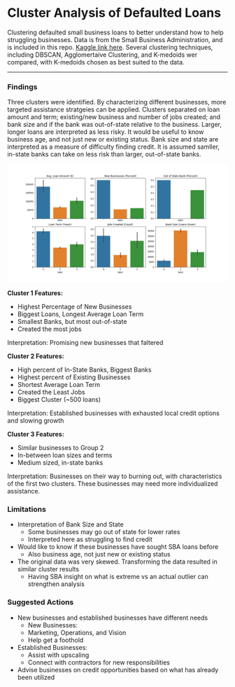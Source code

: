 # Cluster Analysis of Defaulted Loans
Clustering defaulted small business loans to better understand how to help struggling businesses. Data is from the Small Business Administration, and is included in this repo. [Kaggle link here](https://www.kaggle.com/mirbektoktogaraev/should-this-loan-be-approved-or-denied?select=SBAnational.csv). Several clustering techniques, including DBSCAN, Agglomertaive Clustering, and K-medoids wer compared, with K-medoids chosen as best suited to the data. 
<hr>

### Findings
Three clusters were identified. By characterizing different businesses, more targeted assistance stratgeies can be applied. Clusters separated on loan amount and term; existing/new business and number of jobs created; and bank size and if the bank was out-of-state relative to the business. Larger, longer loans are interpreted as less risky. It would be useful to know business age, and not just new or existing status. Bank size and state are interpreted as a measure of difficulty finding credit. It is assumed samller, in-state banks can take on less risk than larger, out-of-state banks.

<img src='figures/clusters.png'>

**Cluster 1 Features:**
* Highest Percentage of New Businesses
* Biggest Loans, Longest Average Loan Term
* Smallest Banks, but most out-of-state
* Created the most jobs

Interpretation: Promising new businesses that faltered

**Cluster 2 Features:**
* High percent of In-State Banks, Biggest Banks
* Highest percent of Existing Businesses
* Shortest Average Loan Term
* Created the Least Jobs
* Biggest Cluster (~500 loans)

Interpretation: Established businesses with exhausted local credit options and slowing growth

**Cluster 3 Features:**
* Similar businesses to Group 2
* In-between loan sizes and terms
* Medium sized, in-state banks

Interpretation: Businesses on their way to burning out, with characteristics of the first two clusters. These businesses may need more individualized assistance.

### Limitations
* Interpretation of Bank Size and State
  * Some businesses may go out of state for lower rates
  * Interpreted here as struggling to find credit
* Would like to know if these businesses have sought SBA loans before
  * Also business age, not just new or existing status
* The original data was very skewed. Transforming the data resulted in similar cluster results
  * Having SBA insight on what is extreme vs an actual outlier can strengthen analysis
  
### Suggested Actions

* New businesses and established businesses have different needs
  * New Businesses:
  * Marketing, Operations, and Vision
  * Help get a foothold
* Established Businesses:
  * Assist with upscaling
  * Connect with contractors for new responsibilities
* Advise businesses on credit opportunities based on what has already been utilized



